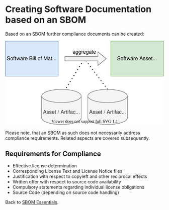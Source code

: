 # Creating Software Documentation based on an SBOM

Based on an SBOM further compliance documents can be created: 

![Software Annex created from SBOM](figures/02-sbom-to-annex.svg)

Please note, that an SBOM as such does not necessarily address compliance requirements. Related aspects are covered 
subsequently.

## Requirements for Compliance

* Effective license determination
* Corresponding License Text and License Notice files
* Justification with respect to copyleft and other reciprocal effects  
* Written offer with respect to source code availability
* Compulsory statements regarding individual license obligations
* Source Code (depending on source code handling)


Back to [SBOM Essentials](../README.md#SBOM-Essentials).